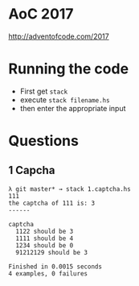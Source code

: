 # AoC 2017
http://adventofcode.com/2017

# Running the code
- First get `stack`
- execute `stack filename.hs`
- then enter the appropriate input

# Questions
## 1 Capcha
``` text
λ git master* → stack 1.captcha.hs
111
the captcha of 111 is: 3
------

captcha
  1122 should be 3
  1111 should be 4
  1234 should be 0
  91212129 should be 3

Finished in 0.0015 seconds
4 examples, 0 failures
```
